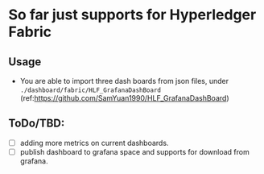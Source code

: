 # So far just supports for Hyperledger Fabric

## Usage
- You are able to import three dash boards from json files, under `./dashboard/fabric/HLF_GrafanaDashBoard` (ref:https://github.com/SamYuan1990/HLF_GrafanaDashBoard)

## ToDo/TBD: 
- [ ] adding more metrics on current dashboards.
- [ ] publish dashboard to grafana space and supports for download from grafana.